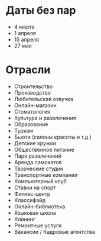 # Даты без пар

* 4 марта
* 1 апреля
* 15 апреля
* 27 мая

# Отрасли

* Строительство
* Производство
* Любительская озвучка
* Онлайн-магазин
* Стоматология
* Культура и развлечения
* Образование
* Туризм
* Бьюти (салоны красоты и т.д.)
* Детские кружки
* Общественное питание
* Парк развлечений
* Аренда самокатов
* Творческие студии
* Транспортные компании
* Компьютерный клуб
* Ставки на спорт
* Фитнес-центр
* Классифайд
* Онлайн-библиотека
* Языковая школа
* Клининг
* Ремонтные услуги
* Вакансии / Кадровые агентства

